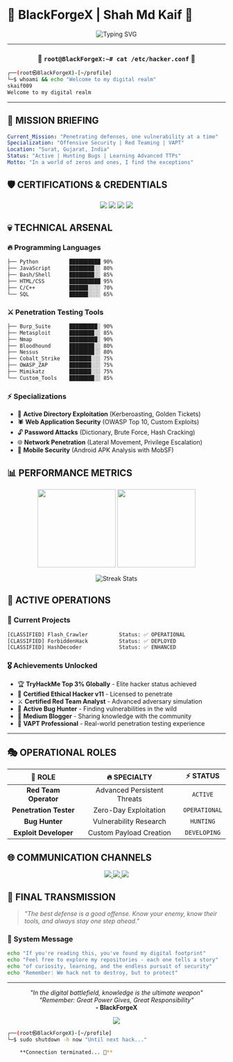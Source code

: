 # 🔴 BlackForgeX | Shah Md Kaif 🔴

<div align="center">

<img src="https://readme-typing-svg.herokuapp.com?font=JetBrains+Mono&weight=700&size=24&duration=2000&pause=800&color=00FF41&center=true&vCenter=true&multiline=true&repeat=true&width=800&height=120&lines=%E2%9A%A1+PENETRATION+TESTER+%7C+RED+TEAM+OPERATOR+%E2%9A%A1;%F0%9F%94%A5+CEHv11+%7C+CRTA+%7C+TOP+3%25+THM+%F0%9F%94%A5;%F0%9F%92%80+BUG+HUNTER+%7C+EXPLOIT+DEVELOPER+%F0%9F%92%80" alt="Typing SVG" />

</div>

---

<div align="center">
  
### 🌟 **`root@BlackForgeX:~# cat /etc/hacker.conf`** 🌟

</div>

```bash
┌──(root㉿BlackForgeX)-[~/profile]
└─$ whoami && echo "Welcome to my digital realm"
skaif009
Welcome to my digital realm
```

---

## 🎯 **MISSION BRIEFING**

```yaml
Current_Mission: "Penetrating defenses, one vulnerability at a time"
Specialization: "Offensive Security | Red Teaming | VAPT"
Location: "Surat, Gujarat, India"
Status: "Active | Hunting Bugs | Learning Advanced TTPs"
Motto: "In a world of zeros and ones, I find the exceptions"
```


## 🛡️ **CERTIFICATIONS & CREDENTIALS**

<p align="center">
  <img src="https://img.shields.io/badge/CEHv11-Certified-red?style=for-the-badge&logo=hackaday&logoColor=white" />
  <img src="https://img.shields.io/badge/CRTA-Certified-darkred?style=for-the-badge&logo=kalilinux&logoColor=white" />
  <img src="https://img.shields.io/badge/TryHackMe-Top%203%25-brightgreen?style=for-the-badge&logo=tryhackme&logoColor=white" />
  <img src="https://img.shields.io/badge/Python-Certified-yellow?style=for-the-badge&logo=python&logoColor=white" />
</p>

## 💀 **TECHNICAL ARSENAL**

### 🔥 **Programming Languages**
```bash
├── Python          ██████████ 90%
├── JavaScript      ████████░░ 80%
├── Bash/Shell      ████████░░ 85%
├── HTML/CSS        ██████████ 95%
├── C/C++           ██████░░░░ 70%
└── SQL             ██████░░░░ 65%
```

### ⚔️ **Penetration Testing Tools**
```bash
├── Burp_Suite      █████████░ 90%
├── Metasploit      ████████░░ 85%
├── Nmap            █████████░ 90%
├── Bloodhound      ████████░░ 80%
├── Nessus          ████████░░ 80%
├── Cobalt_Strike   ███████░░░ 75%
├── OWASP_ZAP       ███████░░░ 75%
├── Mimikatz        ███████░░░ 75%
└── Custom_Tools    ████████░░ 85%
```

### ⚡ **Specializations**
- 🎯 **Active Directory Exploitation** (Kerberoasting, Golden Tickets)
- 🕷️ **Web Application Security** (OWASP Top 10, Custom Exploits)
- 🔓 **Password Attacks** (Dictionary, Brute Force, Hash Cracking)
- 🌐 **Network Penetration** (Lateral Movement, Privilege Escalation)
- 📱 **Mobile Security** (Android APK Analysis with MobSF)

## 📊 **PERFORMANCE METRICS**

<p align="center">
  <img height="180em" src="https://github-readme-stats.vercel.app/api?username=SKaif009&show_icons=true&theme=chartreuse-dark&include_all_commits=true&count_private=true&hide_border=true&bg_color=0d1117&title_color=00ff00&text_color=ffffff&icon_color=ff0000"/>
  <img height="180em" src="https://github-readme-stats.vercel.app/api/top-langs/?username=SKaif009&layout=compact&langs_count=8&theme=radical&hide_border=true"/>
</p>

<div align="center">
  <img src="https://github-readme-streak-stats.herokuapp.com/?user=SKaif009&theme=chartreuse-dark&hide_border=true&background=0d1117&stroke=00ff00&ring=ff0000&fire=ff6600&currStreakLabel=ffffff" alt="Streak Stats"/>
</div>

## 🚨 **ACTIVE OPERATIONS**

### 🔴 **Current Projects**
```bash
[CLASSIFIED] Flash_Crawler          Status: ✅ OPERATIONAL
[CLASSIFIED] ForbiddenHack          Status: ✅ DEPLOYED  
[CLASSIFIED] HashDecoder            Status: ✅ ENHANCED
```

### 🎖️ **Achievements Unlocked**
- 🏆 **TryHackMe Top 3% Globally** - Elite hacker status achieved
- 🎯 **Certified Ethical Hacker v11** - Licensed to penetrate
- ⚔️ **Certified Red Team Analyst** - Advanced adversary simulation
- 🐛 **Active Bug Hunter** - Finding vulnerabilities in the wild
- 📝 **Medium Blogger** - Sharing knowledge with the community
- 🔧 **VAPT Professional** - Real-world penetration testing experience

---

## 🎭 **OPERATIONAL ROLES**

<div align="center">
  
| 🎯 **ROLE** | 🔥 **SPECIALTY** | ⚡ **STATUS** |
|:---:|:---:|:---:|
| **Red Team Operator** | Advanced Persistent Threats | `ACTIVE` |
| **Penetration Tester** | Zero-Day Exploitation | `OPERATIONAL` |
| **Bug Hunter** | Vulnerability Research | `HUNTING` |
| **Exploit Developer** | Custom Payload Creation | `DEVELOPING` |

</div>

## 🌐 **COMMUNICATION CHANNELS**

<p align="center">
  <a href="https://www.linkedin.com/in/skaif009/">
    <img src="https://img.shields.io/badge/LinkedIn-0077B5?style=for-the-badge&logo=linkedin&logoColor=white&label=Intel%20Network" />
  </a>
  <a href="https://medium.com/@SKaif009">
    <img src="https://img.shields.io/badge/Medium-12100E?style=for-the-badge&logo=medium&logoColor=white&label=Knowledge%20Base" />
  </a>
  <a href="mailto:skaif0229@gmail.com">
    <img src="https://img.shields.io/badge/Secure_Mail-D14836?style=for-the-badge&logo=gmail&logoColor=white&label=Encrypted%20Channel" />
  </a>
</p>

## 📡 **FINAL TRANSMISSION**

> *"The best defense is a good offense. Know your enemy, know their tools, and always stay one step ahead."*

### 🔐 **System Message**
```bash
echo "If you're reading this, you've found my digital footprint"
echo "Feel free to explore my repositories - each one tells a story"
echo "of curiosity, learning, and the endless pursuit of security"
echo "Remember: We hack not to destroy, but to protect"
```

---

<p align="center">
  <i>"In the digital battlefield, knowledge is the ultimate weapon"</i><br>
  <i>"Remember: Great Power Gives, Great Responsibility"</i><br>
  <b>- BlackForgeX</b>
</p>

<div align="center">
  <img src="https://komarev.com/ghpvc/?username=SKaif009&style=for-the-badge&color=red&label=INFILTRATIONS" />
</div>

```bash
┌──(root㉿BlackForgeX)-[~/profile]
└─$ sudo shutdown -h now "Until next hack..."

    **Connection terminated... 🔴**
```
